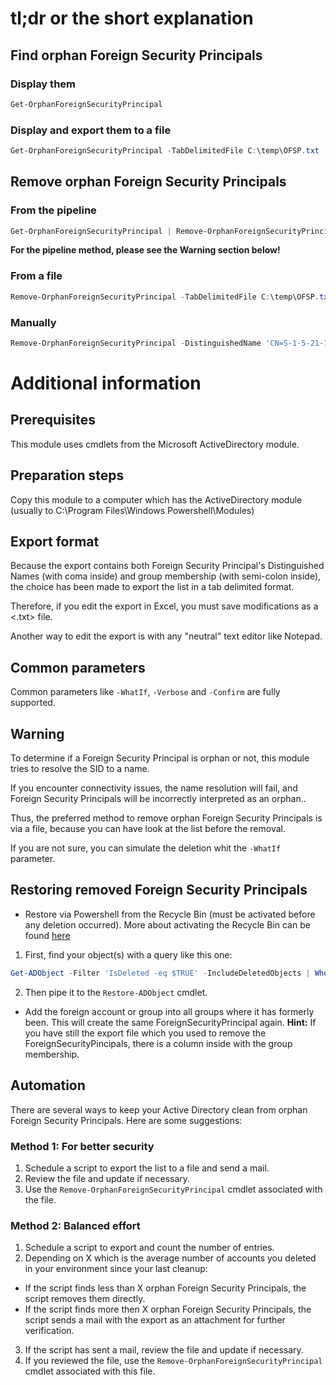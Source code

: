 # tl;dr or the short explanation
## Find orphan Foreign Security Principals
### Display them
```Powershell
Get-OrphanForeignSecurityPrincipal
```
### Display and export them to a file
```Powershell
Get-OrphanForeignSecurityPrincipal -TabDelimitedFile C:\temp\OFSP.txt
```
## Remove orphan Foreign Security Principals
### From the pipeline
```Powershell
Get-OrphanForeignSecurityPrincipal | Remove-OrphanForeignSecurityPrincipal
```
**For the pipeline method, please see the Warning section below!**
### From a file
```Powershell
Remove-OrphanForeignSecurityPrincipal -TabDelimitedFile C:\temp\OFSP.txt
```
### Manually
```Powershell
Remove-OrphanForeignSecurityPrincipal -DistinguishedName 'CN=S-1-5-21-1234567890-1234567890-1234567890-12345,CN=ForeignSecurityPrincipals,DC=contoso,DC=com'
```
# Additional information
## Prerequisites
This module uses cmdlets from the Microsoft ActiveDirectory module.
## Preparation steps
Copy this module to a computer which has the ActiveDirectory module
(usually to C:\Program Files\Windows Powershell\Modules)
## Export format
Because the export contains both Foreign Security Principal's Distinguished Names (with coma inside)
and group membership (with semi-colon inside), the choice has been made to export the list in a tab delimited format.

Therefore, if you edit the export in Excel, you must save modifications as a <.txt> file.

Another way to edit the export is with any "neutral" text editor like Notepad.
## Common parameters
Common parameters like `-WhatIf`, `-Verbose` and `-Confirm` are fully supported.
## Warning
To determine if a Foreign Security Principal is orphan or not,
this module tries to resolve the SID to a name.

If you encounter connectivity issues, the name resolution will fail,
and Foreign Security Principals will be incorrectly interpreted as an orphan..

Thus, the preferred method to remove orphan Foreign Security Principals is via a file,
because you can have look at the list before the removal.

If you are not sure, you can simulate the deletion whit the `-WhatIf` parameter.
## Restoring removed Foreign Security Principals
- Restore via Powershell from the Recycle Bin (must be activated before any deletion occurred).
More about activating the Recycle Bin can be found [here](https://technet.microsoft.com/en-us/library/dd379481(v=ws.10).aspx)
1. First, find your object(s) with a query like this one:
```Powershell
Get-ADObject -Filter 'IsDeleted -eq $TRUE' -IncludeDeletedObjects | Where-Object {$_.DistinguishedName -like "CN=S-*"}
```
2. Then pipe it to the `Restore-ADObject` cmdlet.
- Add the foreign account or group into all groups where it has formerly been.
This will create the same ForeignSecurityPrincipal again.
**Hint:** If you have still the export file which you used to remove the ForeignSecurityPincipals,
there is a column inside with the group membership.
## Automation
There are several ways to keep your Active Directory clean from orphan Foreign Security Principals.
Here are some suggestions:
### Method 1: For better security
1. Schedule a script to export the list to a file and send a mail.
2. Review the file and update if necessary.
3. Use the `Remove-OrphanForeignSecurityPrincipal` cmdlet associated with the file.
### Method 2: Balanced effort
1. Schedule a script to export and count the number of entries.
2. Depending on X which is the average number of accounts you deleted in your environment since your last cleanup:
- If the script finds less than X orphan Foreign Security Principals,
the script removes them directly.
- If the script finds more then X orphan Foreign Security Principals,
the script sends a mail with the export as an attachment for further verification.
3. If the script has sent a mail, review the file and update if necessary.
4. If you reviewed the file, use the `Remove-OrphanForeignSecurityPrincipal` cmdlet associated with this file.
